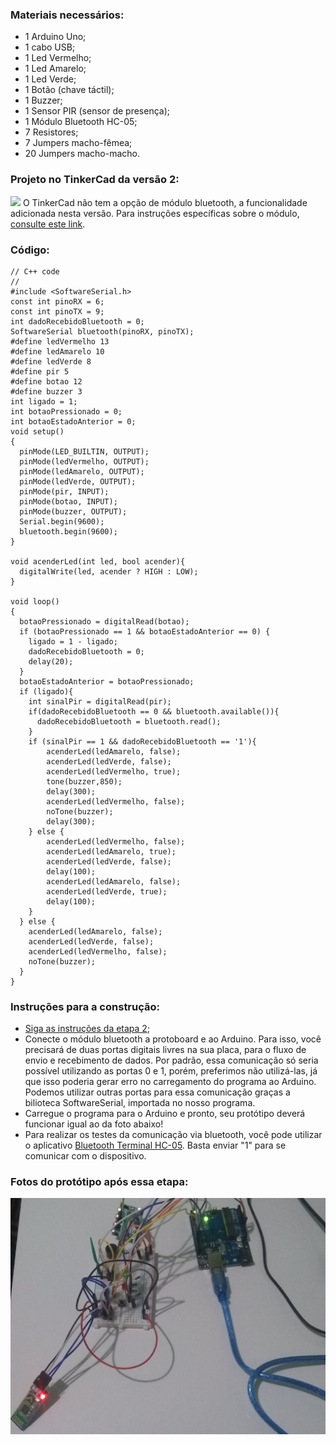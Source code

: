 ### Materiais necessários:
- 1 Arduino Uno;
- 1 cabo USB;
- 1 Led Vermelho;
- 1 Led Amarelo;
- 1 Led Verde;
- 1 Botão (chave táctil);
- 1 Buzzer;
- 1 Sensor PIR (sensor de presença);
- 1 Módulo Bluetooth HC-05;
- 7 Resistores;
- 7 Jumpers macho-fêmea;
- 20 Jumpers macho-macho.

### Projeto no TinkerCad da versão 2:
[<img src="etapa3-tinkercad.png">](https://www.tinkercad.com/embed/87dhyKf8pBS)
O TinkerCad não tem a opção de módulo bluetooth, a funcionalidade adicionada nesta versão. Para instruções específicas sobre o módulo, [consulte este link](https://mundoprojetado.com.br/modulo-bluetooth-comunicando-c-arduino-parte-1/). 

### Código:
```
// C++ code
//
#include <SoftwareSerial.h>
const int pinoRX = 6;
const int pinoTX = 9;
int dadoRecebidoBluetooth = 0;
SoftwareSerial bluetooth(pinoRX, pinoTX);
#define ledVermelho 13
#define ledAmarelo 10
#define ledVerde 8
#define pir 5
#define botao 12
#define buzzer 3
int ligado = 1;
int botaoPressionado = 0;
int botaoEstadoAnterior = 0;
void setup()
{
  pinMode(LED_BUILTIN, OUTPUT);
  pinMode(ledVermelho, OUTPUT);
  pinMode(ledAmarelo, OUTPUT);
  pinMode(ledVerde, OUTPUT);
  pinMode(pir, INPUT);
  pinMode(botao, INPUT);
  pinMode(buzzer, OUTPUT);
  Serial.begin(9600);
  bluetooth.begin(9600); 
}

void acenderLed(int led, bool acender){
  digitalWrite(led, acender ? HIGH : LOW);
}

void loop()
{
  botaoPressionado = digitalRead(botao);
  if (botaoPressionado == 1 && botaoEstadoAnterior == 0) {
    ligado = 1 - ligado;
    dadoRecebidoBluetooth = 0;
    delay(20);
  }
  botaoEstadoAnterior = botaoPressionado;
  if (ligado){
    int sinalPir = digitalRead(pir);
    if(dadoRecebidoBluetooth == 0 && bluetooth.available()){
      dadoRecebidoBluetooth = bluetooth.read();
    }
  	if (sinalPir == 1 && dadoRecebidoBluetooth == '1'){
    	acenderLed(ledAmarelo, false);
    	acenderLed(ledVerde, false);
    	acenderLed(ledVermelho, true);
      	tone(buzzer,850);
    	delay(300);
    	acenderLed(ledVermelho, false);
      	noTone(buzzer);
    	delay(300);
  	} else {
   	 	acenderLed(ledVermelho, false);
     	acenderLed(ledAmarelo, true);
     	acenderLed(ledVerde, false);
     	delay(100);
     	acenderLed(ledAmarelo, false);
     	acenderLed(ledVerde, true);
     	delay(100);
  	}
  } else {
    acenderLed(ledAmarelo, false);
    acenderLed(ledVerde, false);
    acenderLed(ledVermelho, false);
    noTone(buzzer);
  }
}
```

### Instruções para a construção:
- [Siga as instruções da etapa 2](../etapa2/etapa2.md);
- Conecte o módulo bluetooth a protoboard e ao Arduino. Para isso, você precisará de duas portas digitais livres na sua placa, para o fluxo de envio e recebimento de dados. Por padrão, essa comunicação só seria possível utilizando as portas 0 e 1, porém, preferimos não utilizá-las, já que isso poderia gerar erro no carregamento do programa ao Arduino. Podemos utilizar outras portas para essa comunicação graças a bilioteca SoftwareSerial, importada no nosso programa.
- Carregue o programa para o Arduino e pronto, seu protótipo deverá funcionar igual ao da foto abaixo!
- Para realizar os testes da comunicação via bluetooth, você pode utilizar o aplicativo [Bluetooth Terminal HC-05](https://play.google.com/store/apps/details?id=project.bluetoothterminal&hl=pt_BR&gl=US). Basta enviar "1" para se comunicar com o dispositivo.

### Fotos do protótipo após essa etapa:
<img src="etapa3-arduino.jpg">